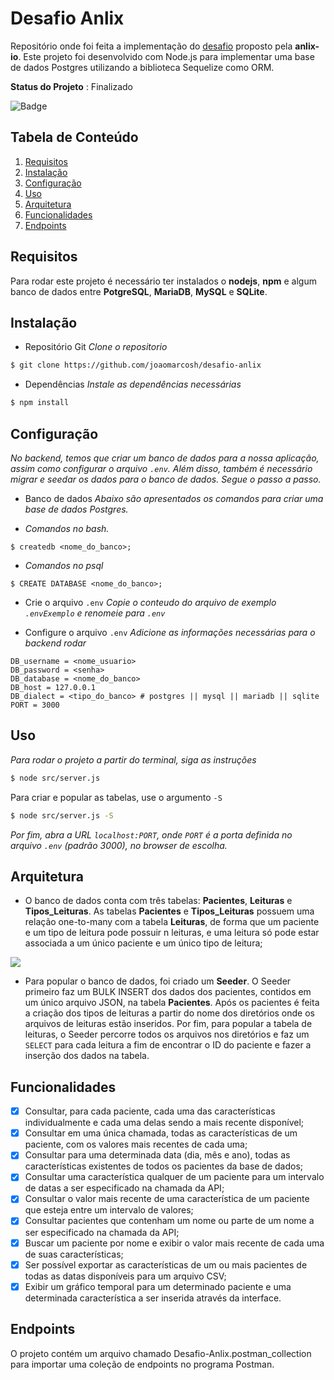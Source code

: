 # Desafio Anlix
Repositório onde foi feita a implementação do [desafio](https://github.com/anlix-io/desafio-anlix) proposto pela **anlix-io**.
Este projeto foi desenvolvido com Node.js para implementar uma base de dados Postgres utilizando a biblioteca Sequelize como ORM.

**Status do Projeto** : Finalizado

![Badge](https://img.shields.io/badge/Node.js-43853D?style=for-the-badge&logo=node.js&logoColor=white)

## Tabela de Conteúdo

1. [Requisitos](#requisitos)
2. [Instalação](#instalação)
3. [Configuração](#configuração)
4. [Uso](#uso)
5. [Arquitetura](#arquitetura)
6. [Funcionalidades](#funcionalidades)
7. [Endpoints](#endpoints)

## Requisitos
Para rodar este projeto é necessário ter instalados o **nodejs**, **npm** e algum banco de dados entre **PotgreSQL**, **MariaDB**, **MySQL** e **SQLite**.

## Instalação
- Repositório Git
  *Clone o repositorio*
``` bash
$ git clone https://github.com/joaomarcosh/desafio-anlix
```
- Dependências
  *Instale as dependências necessárias*
``` bash
$ npm install
```

## Configuração
*No backend, temos que criar um banco de dados para a nossa aplicação, assim como configurar o arquivo ```.env```.* 
*Além disso, também é necessário migrar e seedar os dados para o banco de dados.*
*Segue o passo a passo.*

- Banco de dados
  *Abaixo são apresentados os comandos para criar uma base de dados Postgres.*

- *Comandos no bash.*
```
$ createdb <nome_do_banco>;
```
-  *Comandos no psql*
```
$ CREATE DATABASE <nome_do_banco>;
```

- Crie o arquivo ```.env```
  *Copie o conteudo do arquivo de exemplo ```.envExemplo``` e renomeie para ```.env```*

- Configure o arquivo ```.env```
  *Adicione as informações necessárias para o backend rodar*
``` text
DB_username = <nome_usuario>
DB_password = <senha>
DB_database = <nome_do_banco>
DB_host = 127.0.0.1
DB_dialect = <tipo_do_banco> # postgres || mysql || mariadb || sqlite
PORT = 3000
```

## Uso
*Para rodar o projeto a partir do terminal, siga as instruções*

``` bash
$ node src/server.js
```

Para criar e popular as tabelas, use o argumento ```-S```

```bash
$ node src/server.js -S
```

*Por fim, abra a URL ```localhost:PORT```, onde ```PORT``` é a porta definida no arquivo ```.env``` (padrão 3000), no browser de escolha.*

## Arquitetura
- O banco de dados conta com três tabelas: **Pacientes**, **Leituras** e **Tipos_Leituras**. As tabelas **Pacientes** e **Tipos_Leituras** possuem uma relação one-to-many com a tabela **Leituras**, de forma que um paciente e um tipo de leitura pode possuir n leituras, e uma leitura só pode estar associada a um único paciente e um único tipo de leitura;

![](https://i.imgur.com/rS4CGwq.png)

- Para popular o banco de dados, foi criado um **Seeder**. O Seeder primeiro faz um BULK INSERT dos dados dos pacientes, contidos em um único arquivo JSON, na tabela **Pacientes**. Após os pacientes é feita a criação dos tipos de leituras a partir do nome dos diretórios onde os arquivos de leituras estão inseridos. Por fim, para popular a tabela de leituras, o Seeder percorre todos os arquivos nos diretórios e faz um ```SELECT``` para cada leitura a fim de encontrar o ID do paciente e fazer a inserção dos dados na tabela.

## Funcionalidades
- [x] Consultar, para cada paciente, cada uma das características individualmente e cada uma delas sendo a mais recente disponível;
- [x] Consultar em uma única chamada, todas as características de um paciente, com os valores mais recentes de cada uma;
- [x] Consultar para uma determinada data (dia, mês e ano), todas as características existentes de todos os pacientes da base de dados;
- [x] Consultar uma característica qualquer de um paciente para um intervalo de datas a ser especificado na chamada da API;
- [x] Consultar o valor mais recente de uma característica de um paciente que esteja entre um intervalo de valores;
- [x] Consultar pacientes que contenham um nome ou parte de um nome a ser especificado na chamada da API;
- [x] Buscar um paciente por nome e exibir o valor mais recente de cada uma de suas características;
- [x] Ser possível exportar as características de um ou mais pacientes de todas as datas disponíveis para um arquivo CSV;
- [x] Exibir um gráfico temporal para um determinado paciente e uma determinada característica a ser inserida através da interface.

## Endpoints

O projeto contém um arquivo chamado Desafio-Anlix.postman_collection para importar uma coleção de endpoints no programa Postman.